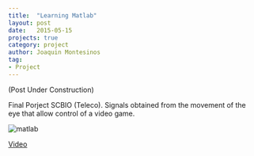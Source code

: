 ```yaml
---
title:  "Learning Matlab"
layout: post
date:   2015-05-15
projects: true
category: project
author: Joaquin Montesinos
tag:
- Project
---
```


(Post Under Construction)

Final Porject SCBIO (Teleco). Signals obtained from the movement of the eye that allow control of a video game. 

![matlab]({{site.baseurl}}/assets/images/posts/matlab.png)



[Video](https://www.youtube.com/watch?v=tee_78HihQs&list=PL-kRECc-AfTBlEB1IYiSis7RjO6fEKMLi)  



